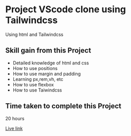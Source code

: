 # Project VScode clone using Tailwindcss

Using html and Tailwindcss

## Skill gain from this Project

- Detailed knowledge of html and css
- How to use positions
- How to use margin and padding
- Learning px,rem,vh, etc
- How to use flexbox
- How to use Taiwindcss

## Time taken to complete this Project

20 hours

[Live link](https://fluffy-sorbet-77ac5e.netlify.app/)
